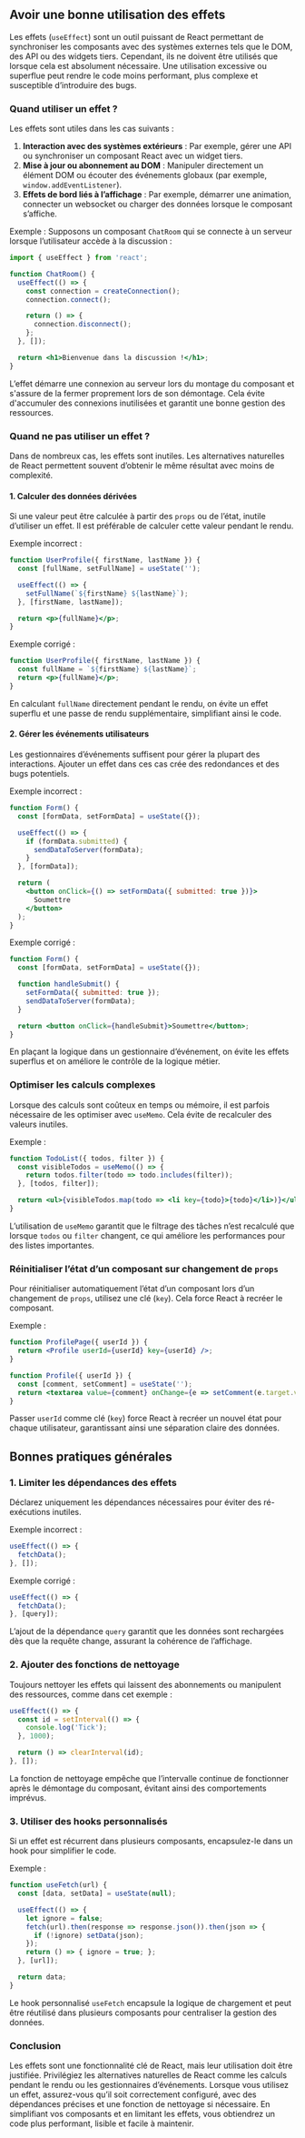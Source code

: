 ## Avoir une bonne utilisation des effets

Les effets (`useEffect`) sont un outil puissant de React permettant de synchroniser les composants avec des systèmes externes tels que le DOM, des API ou des widgets tiers. Cependant, ils ne doivent être utilisés que lorsque cela est absolument nécessaire. Une utilisation excessive ou superflue peut rendre le code moins performant, plus complexe et susceptible d’introduire des bugs.

### Quand utiliser un effet ?

Les effets sont utiles dans les cas suivants :  
1. **Interaction avec des systèmes extérieurs** : Par exemple, gérer une API ou synchroniser un composant React avec un widget tiers.  
2. **Mise à jour ou abonnement au DOM** : Manipuler directement un élément DOM ou écouter des événements globaux (par exemple, `window.addEventListener`).  
3. **Effets de bord liés à l’affichage** : Par exemple, démarrer une animation, connecter un websocket ou charger des données lorsque le composant s’affiche.

Exemple : Supposons un composant `ChatRoom` qui se connecte à un serveur lorsque l’utilisateur accède à la discussion :

```jsx
import { useEffect } from 'react';

function ChatRoom() {
  useEffect(() => {
    const connection = createConnection();
    connection.connect();

    return () => {
      connection.disconnect();
    };
  }, []);

  return <h1>Bienvenue dans la discussion !</h1>;
}
```

L’effet démarre une connexion au serveur lors du montage du composant et s'assure de la fermer proprement lors de son démontage. Cela évite d'accumuler des connexions inutilisées et garantit une bonne gestion des ressources.

### Quand ne pas utiliser un effet ?

Dans de nombreux cas, les effets sont inutiles. Les alternatives naturelles de React permettent souvent d’obtenir le même résultat avec moins de complexité.

#### 1. **Calculer des données dérivées**  

Si une valeur peut être calculée à partir des `props` ou de l’état, inutile d’utiliser un effet. Il est préférable de calculer cette valeur pendant le rendu.

Exemple incorrect :
```jsx
function UserProfile({ firstName, lastName }) {
  const [fullName, setFullName] = useState('');

  useEffect(() => {
    setFullName(`${firstName} ${lastName}`);
  }, [firstName, lastName]);

  return <p>{fullName}</p>;
}
```

Exemple corrigé :
```jsx
function UserProfile({ firstName, lastName }) {
  const fullName = `${firstName} ${lastName}`;
  return <p>{fullName}</p>;
}
```

En calculant `fullName` directement pendant le rendu, on évite un effet superflu et une passe de rendu supplémentaire, simplifiant ainsi le code.

#### 2. **Gérer les événements utilisateurs**  
   Les gestionnaires d’événements suffisent pour gérer la plupart des interactions. Ajouter un effet dans ces cas crée des redondances et des bugs potentiels.

Exemple incorrect :
```jsx
function Form() {
  const [formData, setFormData] = useState({});

  useEffect(() => {
    if (formData.submitted) {
      sendDataToServer(formData);
    }
  }, [formData]);

  return (
    <button onClick={() => setFormData({ submitted: true })}>
      Soumettre
    </button>
  );
}
```

Exemple corrigé :
```jsx
function Form() {
  const [formData, setFormData] = useState({});

  function handleSubmit() {
    setFormData({ submitted: true });
    sendDataToServer(formData);
  }

  return <button onClick={handleSubmit}>Soumettre</button>;
}
```

En plaçant la logique dans un gestionnaire d’événement, on évite les effets superflus et on améliore le contrôle de la logique métier.

### Optimiser les calculs complexes

Lorsque des calculs sont coûteux en temps ou mémoire, il est parfois nécessaire de les optimiser avec `useMemo`. Cela évite de recalculer des valeurs inutiles.

Exemple :
```jsx
function TodoList({ todos, filter }) {
  const visibleTodos = useMemo(() => {
    return todos.filter(todo => todo.includes(filter));
  }, [todos, filter]);

  return <ul>{visibleTodos.map(todo => <li key={todo}>{todo}</li>)}</ul>;
}
```

L’utilisation de `useMemo` garantit que le filtrage des tâches n’est recalculé que lorsque `todos` ou `filter` changent, ce qui améliore les performances pour des listes importantes.

### Réinitialiser l’état d’un composant sur changement de `props`

Pour réinitialiser automatiquement l’état d’un composant lors d’un changement de `props`, utilisez une clé (`key`). Cela force React à recréer le composant.

Exemple :
```jsx
function ProfilePage({ userId }) {
  return <Profile userId={userId} key={userId} />;
}

function Profile({ userId }) {
  const [comment, setComment] = useState('');
  return <textarea value={comment} onChange={e => setComment(e.target.value)} />;
}
```

Passer `userId` comme clé (`key`) force React à recréer un nouvel état pour chaque utilisateur, garantissant ainsi une séparation claire des données.

## Bonnes pratiques générales

### 1. **Limiter les dépendances des effets**  
   Déclarez uniquement les dépendances nécessaires pour éviter des ré-exécutions inutiles.

Exemple incorrect :
```jsx
useEffect(() => {
  fetchData();
}, []);
```

Exemple corrigé :
```jsx
useEffect(() => {
  fetchData();
}, [query]);
```

L’ajout de la dépendance `query` garantit que les données sont rechargées dès que la requête change, assurant la cohérence de l’affichage.

### 2. **Ajouter des fonctions de nettoyage**  
   Toujours nettoyer les effets qui laissent des abonnements ou manipulent des ressources, comme dans cet exemple :

```jsx
useEffect(() => {
  const id = setInterval(() => {
    console.log('Tick');
  }, 1000);

  return () => clearInterval(id);
}, []);
```

La fonction de nettoyage empêche que l’intervalle continue de fonctionner après le démontage du composant, évitant ainsi des comportements imprévus.

### 3. **Utiliser des hooks personnalisés**  
   Si un effet est récurrent dans plusieurs composants, encapsulez-le dans un hook pour simplifier le code.

Exemple :
```jsx
function useFetch(url) {
  const [data, setData] = useState(null);

  useEffect(() => {
    let ignore = false;
    fetch(url).then(response => response.json()).then(json => {
      if (!ignore) setData(json);
    });
    return () => { ignore = true; };
  }, [url]);

  return data;
}
```

Le hook personnalisé `useFetch` encapsule la logique de chargement et peut être réutilisé dans plusieurs composants pour centraliser la gestion des données.

### Conclusion

Les effets sont une fonctionnalité clé de React, mais leur utilisation doit être justifiée. Privilégiez les alternatives naturelles de React comme les calculs pendant le rendu ou les gestionnaires d’événements. Lorsque vous utilisez un effet, assurez-vous qu’il soit correctement configuré, avec des dépendances précises et une fonction de nettoyage si nécessaire. En simplifiant vos composants et en limitant les effets, vous obtiendrez un code plus performant, lisible et facile à maintenir.